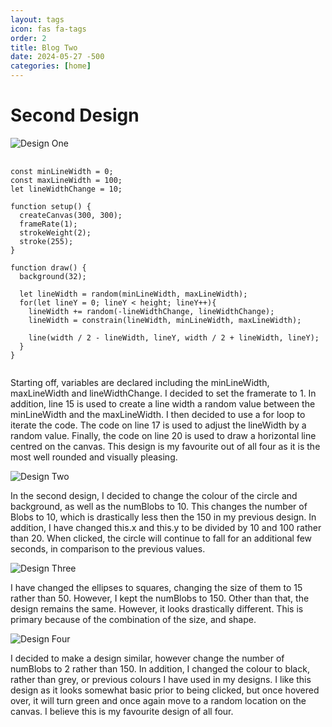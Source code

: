 ```yaml
---
layout: tags
icon: fas fa-tags
order: 2
title: Blog Two
date: 2024-05-27 -500
categories: [home]
---
```


# Second Design

![Design One](/assets/lib/design5.png)


<pre>
  <code class="p5">
const minLineWidth = 0;
const maxLineWidth = 100;
let lineWidthChange = 10;

function setup() {
  createCanvas(300, 300);
  frameRate(1);
  strokeWeight(2);
  stroke(255);
}

function draw() {
  background(32);

  let lineWidth = random(minLineWidth, maxLineWidth);
  for(let lineY = 0; lineY < height; lineY++){
    lineWidth += random(-lineWidthChange, lineWidthChange);
    lineWidth = constrain(lineWidth, minLineWidth, maxLineWidth);

    line(width / 2 - lineWidth, lineY, width / 2 + lineWidth, lineY);
  }
}
  </code>
</pre>

Starting off, variables are declared including the minLineWidth, maxLineWidth and lineWidthChange. I decided to set the framerate to 1. In addition, line 15 is used to create a line width a random value between the minLineWidth and the maxLineWidth. I then decided to use a for loop to iterate the code. The code on line 17 is used to adjust the lineWidth by a random value.  Finally, the code on line 20 is used to draw a horizontal line centred on the canvas. This design is my favourite out of all four as it is the most well rounded and visually pleasing.

![Design Two](/assets/lib/design2.png)

In the second design, I decided to change the colour of the circle and background, as well as the numBlobs to 10. This changes the number of Blobs to 10, which is drastically less then the 150 in my previous design. In addition, I have changed this.x and this.y to be divided by 10 and 100 rather than 20. When clicked, the circle will continue to fall for an additional few seconds, in comparison to the previous values.

![Design Three](/assets/lib/design3.png)

I have changed the ellipses to squares, changing the size of them to 15 rather than 50. However, I kept the numBlobs to 150. Other than that, the design remains the same. However, it looks drastically different. This is primary because of the combination of the size, and shape.

![Design Four](/assets/lib/design4.png)

I decided to make a design similar, however change the number of numBlobs to 2 rather than 150. In addition, I changed the colour to black, rather than grey, or previous colours I have used in my designs. I like this design as it looks somewhat basic prior to being clicked, but once hovered over, it will turn green and once again move to a random location on the canvas. I believe this is my favourite design of all four.

